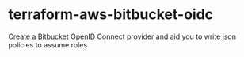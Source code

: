 # terraform-aws-bitbucket-oidc
Create a Bitbucket OpenID Connect provider and aid you to write json policies to assume roles
